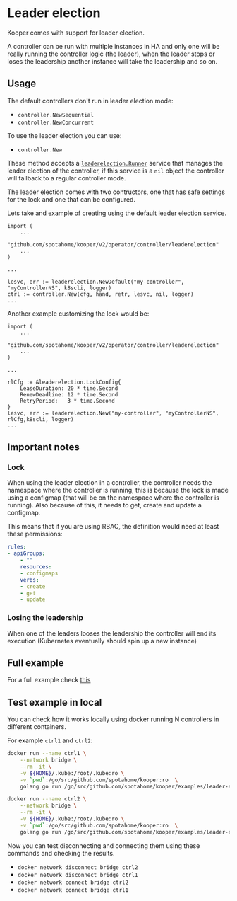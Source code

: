 # Leader election

Kooper comes with support for leader election.

A controller can be run with multiple instances in HA and only one will be really running the controller logic (the leader), when the leader stops or loses the leadership another instance will take the leadership and so on.

## Usage

The default controllers don't run in leader election mode:

- `controller.NewSequential`
- `controller.NewConcurrent`

To use the leader election you can use:

- `controller.New`

These method accepts a [`leaderelection.Runner`][leaderelection-src] service that manages the leader election of the controller, if this service is a `nil` object the controller will fallback to a regular controller mode.

The leader election comes with two contructors, one that has safe settings for the lock and one that can be configured.

Lets take and example of creating using the default leader election service.

```golang
import (
    ...
    "github.com/spotahome/kooper/v2/operator/controller/leaderelection"
    ...
)

...

lesvc, err := leaderelection.NewDefault("my-controller", "myControllerNS", k8scli, logger)
ctrl := controller.New(cfg, hand, retr, lesvc, nil, logger)
...
```

Another example customizing the lock would be:

```golang
import (
    ...
    "github.com/spotahome/kooper/v2/operator/controller/leaderelection"
    ...
)

...

rlCfg := &leaderelection.LockConfig{
    LeaseDuration: 20 * time.Second
    RenewDeadline: 12 * time.Second
    RetryPeriod:   3 * time.Second
}
lesvc, err := leaderelection.New("my-controller", "myControllerNS", rlCfg,k8scli, logger)
...
```

## Important notes

### Lock

When using the leader election in a controller, the controller needs the namespace where the controller is running, this is because the lock is made using a configmap (that will be on the namespace where the controller is running). Also because of this, it needs to get, create and update a configmap.

This means that if you are using RBAC, the definition would need at least these permissions:

```yaml
rules:
- apiGroups:
    - ""
    resources:
    - configmaps
    verbs:
    - create
    - get
    - update
```

### Losing the leadership

When one of the leaders looses the leadership the controller will end its execution (Kubernetes eventually should spin up a new instance)

## Full example

For a full example check [this][leaderelection-example]

## Test example in local

You can check how it works locally using docker running N controllers in different containers.

For example `ctrl1` and `ctrl2`:

```bash
docker run --name ctrl1 \
    --network bridge \
    --rm -it \
    -v ${HOME}/.kube:/root/.kube:ro \
    -v `pwd`:/go/src/github.com/spotahome/kooper:ro  \
    golang go run /go/src/github.com/spotahome/kooper/examples/leader-election-controller/main.go
```

```bash
docker run --name ctrl2 \
    --network bridge \
    --rm -it \
    -v ${HOME}/.kube:/root/.kube:ro \
    -v `pwd`:/go/src/github.com/spotahome/kooper:ro  \
    golang go run /go/src/github.com/spotahome/kooper/examples/leader-election-controller/main.go
```

Now you can test disconnecting and connecting them using these commands and checking the results.

- `docker network disconnect bridge ctrl2`
- `docker network disconnect bridge ctrl1`
- `docker network connect bridge ctrl2`
- `docker network connect bridge ctrl1`

[leaderelection-src]: https://github.com/spotahome/kooper/tree/master/operator/controller/leaderelection
[leaderelection-example]: https://github.com/spotahome/kooper/tree/master/examples/leader-election-controller
